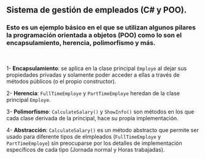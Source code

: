 ## Sistema de gestión de empleados (C# y POO).

### Esto es un ejemplo básico en el que se utilizan algunos pilares la programación orientada a objetos (POO) como lo son el encapsulamiento, herencia, polimorfismo y más.
<br>

1- **Encapsulamiento**: se aplica en la clase principal `Employe` al dejar sus propiedades privadas y solamente poder acceder a ellas a través de métodos públicos (o el propio constructor).

2- **Herencia**: `FullTimeEmploye` y `PartTimeEmploye` heredan de la clase principal `Employe`.

3- **Polimorfismo**: `CalculateSalary()` y `ShowInfo()` son métodos en los que cada clase derivada de la principal, hace su propia implementación.

4- **Abstracción**: `CalculateSalary()` es un método abstracto que permite ser usado para diferente tipos de elmpleados (`FullTimeEmploye` y `PartTimeEmploye`) sin preocuparse por los detalles de implementación específicos de cada tipo (Jornada normal y Horas trabajadas).
